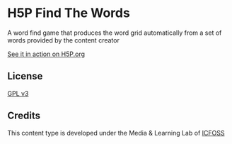 H5P Find The Words
==========

A word find game that produces the word grid automatically from a set of words provided by the content creator

[See it in action on H5P.org](https://h5p.org/sopa-de-letras)

## License

[GPL v3](LICENSE)

## Credits

This content type is developed under the Media & Learning Lab of [ICFOSS](https://icfoss.in)
